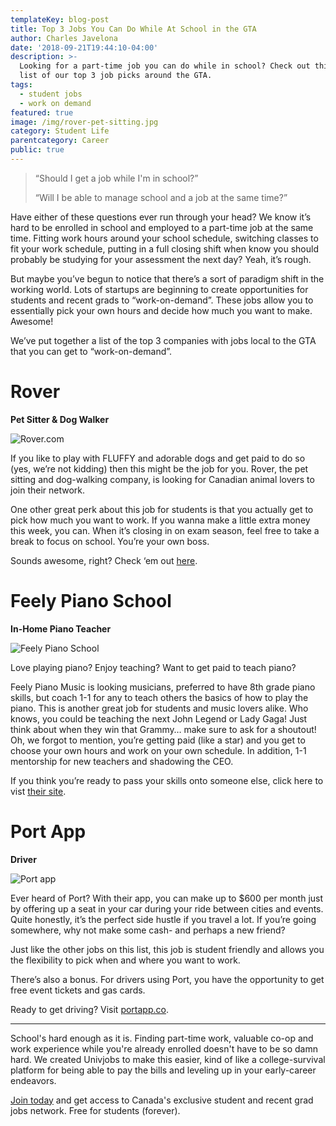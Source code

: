 ```yaml
---
templateKey: blog-post
title: Top 3 Jobs You Can Do While At School in the GTA
author: Charles Javelona
date: '2018-09-21T19:44:10-04:00'
description: >-
  Looking for a part-time job you can do while in school? Check out this awesome
  list of our top 3 job picks around the GTA.
tags:
  - student jobs
  - work on demand
featured: true
image: /img/rover-pet-sitting.jpg
category: Student Life
parentcategory: Career
public: true
---
```

> “Should I get a job while I'm in school?” 
>
> “Will I be able to manage school and a job at the same time?” 

Have either of these questions ever run through your head? We know it’s hard to be enrolled in school and employed to a part-time job at the same time. Fitting work hours around your school schedule, switching classes to fit your work schedule, putting in a full closing shift when know you should probably be studying for your assessment the next day? Yeah, it’s rough.

But maybe you’ve begun to notice that there’s a sort of paradigm shift in the working world. Lots of startups are beginning to create opportunities for students and recent grads to “work-on-demand”. These jobs allow you to essentially pick your own hours and decide how much you want to make. Awesome!

We’ve put together a list of the top 3 companies with jobs local to the GTA that you can get to “work-on-demand”.

# Rover

**Pet Sitter & Dog Walker**

![Rover.com](/img/rover-pet-sitting.jpg)

If you like to play with FLUFFY and adorable dogs and get paid to do so (yes, we’re not kidding) then this might be the job for you. Rover, the pet sitting and dog-walking company, is looking for Canadian animal lovers to join their network.

One other great perk about this job for students is that you actually get to pick how much you want to work. If you wanna make a little extra money this week, you can. When it’s closing in on exam season, feel free to take a break to focus on school. You’re your own boss.

Sounds awesome, right? Check ‘em out [here](https://go.rover.com/univjobs/).

# Feely Piano School

**In-Home Piano Teacher**

![Feely Piano School](/img/feely-piano-school.png)

Love playing piano? Enjoy teaching? Want to get paid to teach piano? 

Feely Piano Music is looking musicians, preferred to have 8th grade piano skills, but coach 1-1 for any to teach others the basics of how to play the piano. This is another great job for students and music lovers alike. Who knows, you could be teaching the next John Legend or Lady Gaga! Just think about when they win that Grammy… make sure to ask for a shoutout! Oh, we forgot to mention, you’re getting paid (like a star) and you get to choose your own hours and work on your own schedule. In addition, 1-1 mentorship for new teachers and shadowing the CEO.

If you think you’re ready to pass your skills onto someone else, click here to vist [their site](https://www.feelypianoschool.com/).


# Port App

**Driver**

![Port app](/img/port-app.jpg)

Ever heard of Port? With their app, you can make up to $600 per month just by offering up a seat in your car during your ride between cities and events. Quite honestly, it’s the perfect side hustle if you travel a lot. If you’re going somewhere, why not make some cash- and perhaps a new friend?

Just like the other jobs on this list, this job is student friendly and allows you the flexibility to pick when and where you want to work.

There’s also a bonus. For drivers using Port, you have the opportunity to get free event tickets and gas cards.

Ready to get driving? Visit [portapp.co](https://portapp.co/drivers).

---

School's hard enough as it is. Finding part-time work, valuable co-op and work experience while you're already enrolled doesn't have to be so damn hard. We created Univjobs to make this easier, kind of like a college-survival platform for being able to pay the bills and leveling up in your early-career endeavors.

[Join today](https://univjobs.ca/) and get access to Canada's exclusive student and recent grad jobs network. Free for students (forever).
